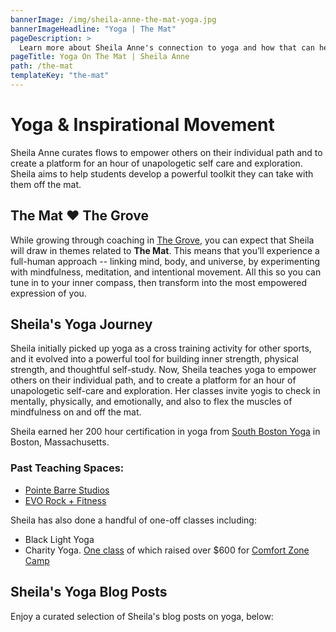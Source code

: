 ```yaml
---
bannerImage: /img/sheila-anne-the-mat-yoga.jpg
bannerImageHeadline: "Yoga | The Mat"
pageDescription: >
  Learn more about Sheila Anne's connection to yoga and how that can help you flow through life
pageTitle: Yoga On The Mat | Sheila Anne
path: /the-mat
templateKey: "the-mat"
---
```


# Yoga & Inspirational Movement

Sheila Anne curates flows to empower others on their individual path and to create a platform for an hour of unapologetic self care and exploration. Sheila aims to help students develop a powerful toolkit they can take with them off the mat.

## The Mat ❤ The Grove

While growing through coaching in [The Grove](/the-grove/), you can expect that Sheila will draw in themes related to **The Mat**. This means that you’ll experience a full-human approach -- linking mind, body, and universe, by experimenting with mindfulness, meditation, and intentional movement. All this so you can tune in to your inner compass, then transform into the most empowered expression of you.

## Sheila's Yoga Journey

Sheila initially picked up yoga as a cross training activity for other sports, and it evolved into a powerful tool for building inner strength, physical strength, and thoughtful self-study. Now, Sheila teaches yoga to empower others on their individual path, and to create a platform for an hour of unapologetic self-care and exploration. Her classes invite yogis to check in mentally, physically, and emotionally, and also to flex the muscles of mindfulness on and off the mat.

Sheila earned her 200 hour certification in yoga from [South Boston Yoga](https://www.southbostonyoga.net/) in Boston, Massachusetts.

### Past Teaching Spaces:

- [Pointe Barre Studios](https://www.pointebarrestudios.com/)
- [EVO Rock + Fitness](https://www.evorock.com/concord-nh/)

Sheila has also done a handful of one-off classes including:

- Black Light Yoga
- Charity Yoga. [One class](https://www.threegoodthingsproject.com/yoga-event/) of which raised over \$600 for [Comfort Zone Camp](https://comfortzonecamp.org/)

## Sheila's Yoga Blog Posts

Enjoy a curated selection of Sheila's blog posts on yoga, below:
